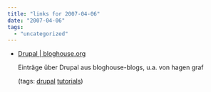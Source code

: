 ```yaml
---
title: "links for 2007-04-06"
date: "2007-04-06"
tags: 
  - "uncategorized"
---
```


- [Drupal | bloghouse.org](http://www.bloghouse.org/de/taxonomy/term/55/)
    
    Einträge über Drupal aus bloghouse-blogs, u.a. von hagen graf
    
    (tags: [drupal](http://del.icio.us/heinzwittenbrink/drupal) [tutorials](http://del.icio.us/heinzwittenbrink/tutorials))
